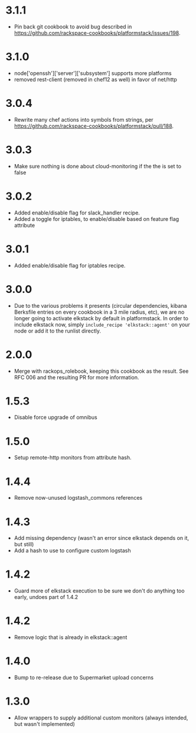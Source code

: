 # 3.1.1

- Pin back git cookbook to avoid bug described in https://github.com/rackspace-cookbooks/platformstack/issues/198.

# 3.1.0

- node['openssh']['server']['subsystem'] supports more platforms
- removed rest-client (removed in chef12 as well) in favor of net/http

# 3.0.4
- Rewrite many chef actions into symbols from strings, per https://github.com/rackspace-cookbooks/platformstack/pull/188.

# 3.0.3
- Make sure nothing is done about cloud-monitoring if the the is set to false

# 3.0.2
- Added enable/disable flag for slack_handler recipe.
- Added a toggle for iptables, to enable/disable based on feature flag attribute

# 3.0.1
- Added enable/disable flag for iptables recipe.

# 3.0.0

- Due to the various problems it presents (circular dependencies, kibana Berksfile entries on every cookbook in a 3 mile radius, etc), we are no longer going to activate elkstack by default in platformstack. In order to include elkstack now, simply `include_recipe 'elkstack::agent'` on your node or add it to the runlist directly.

# 2.0.0

- Merge with rackops_rolebook, keeping this cookbook as the result. See RFC 006 and the resulting PR for more information.

# 1.5.3

- Disable force upgrade of omnibus

# 1.5.0

- Setup remote-http monitors from attribute hash.

# 1.4.4

- Remove now-unused logstash_commons references

# 1.4.3

- Add missing dependency (wasn't an error since elkstack depends on it, but still)
- Add a hash to use to configure custom logstash

# 1.4.2

- Guard more of elkstack execution to be sure we don't do anything too early, undoes part of 1.4.2

# 1.4.2

- Remove logic that is already in elkstack::agent

# 1.4.0

- Bump to re-release due to Supermarket upload concerns

# 1.3.0

- Allow wrappers to supply additional custom monitors (always intended, but wasn't implemented)
